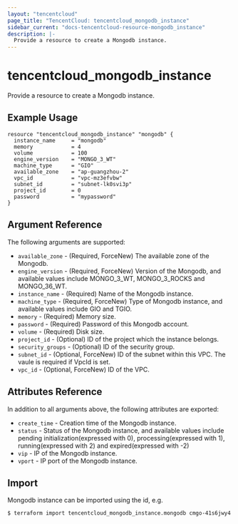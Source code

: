 ```yaml
---
layout: "tencentcloud"
page_title: "TencentCloud: tencentcloud_mongodb_instance"
sidebar_current: "docs-tencentcloud-resource-mongodb_instance"
description: |-
  Provide a resource to create a Mongodb instance.
---
```


# tencentcloud_mongodb_instance

Provide a resource to create a Mongodb instance.

## Example Usage

```hcl
resource "tencentcloud_mongodb_instance" "mongodb" {
  instance_name     = "mongodb"
  memory            = 4
  volume            = 100
  engine_version    = "MONGO_3_WT"
  machine_type      = "GIO"
  available_zone    = "ap-guangzhou-2"
  vpc_id            = "vpc-mz3efvbw"
  subnet_id         = "subnet-lk0svi3p"
  project_id        = 0
  password          = "mypassword"
}
```

## Argument Reference

The following arguments are supported:

* `available_zone` - (Required, ForceNew) The available zone of the Mongodb.
* `engine_version` - (Required, ForceNew) Version of the Mongodb, and available values include MONGO_3_WT, MONGO_3_ROCKS and MONGO_36_WT.
* `instance_name` - (Required) Name of the Mongodb instance.
* `machine_type` - (Required, ForceNew) Type of Mongodb instance, and available values include GIO and TGIO.
* `memory` - (Required) Memory size.
* `password` - (Required) Password of this Mongodb account.
* `volume` - (Required) Disk size.
* `project_id` - (Optional) ID of the project which the instance belongs.
* `security_groups` - (Optional) ID of the security group.
* `subnet_id` - (Optional, ForceNew) ID of the subnet within this VPC. The vaule is required if VpcId is set.
* `vpc_id` - (Optional, ForceNew) ID of the VPC.

## Attributes Reference

In addition to all arguments above, the following attributes are exported:

* `create_time` - Creation time of the Mongodb instance.
* `status` - Status of the Mongodb instance, and available values include pending initialization(expressed with 0),  processing(expressed with 1), running(expressed with 2) and expired(expressed with -2)
* `vip` - IP of the Mongodb instance.
* `vport` - IP port of the Mongodb instance.


## Import

Mongodb instance can be imported using the id, e.g.

```
$ terraform import tencentcloud_mongodb_instance.mongodb cmgo-41s6jwy4
```

